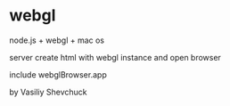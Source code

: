 webgl
=====

node.js + webgl + mac os

server create html with webgl instance and open browser

include webglBrowser.app

by Vasiliy Shevchuck
